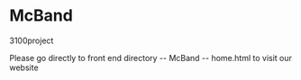# McBand
3100project

Please go directly to front end directory -- McBand -- home.html to visit our website

